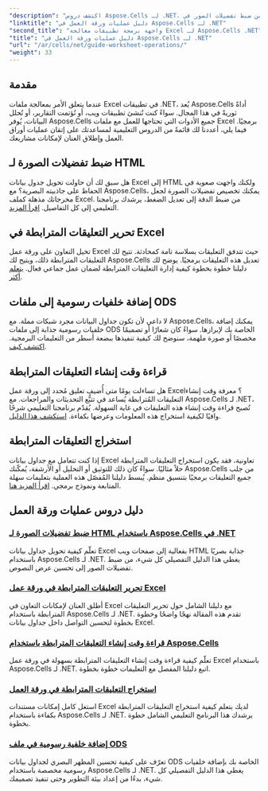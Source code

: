 ```yaml
---
"description": "اكتشف دروس Aspose.Cells لـ .NET، من ضبط تفضيلات الصور في HTML إلى إضافة خلفيات رسومية في ODS. تعلّم مع أدلة خطوة بخطوة."
"linktitle": "دليل عمليات ورقة العمل في Aspose.Cells لـ .NET"
"second_title": "واجهة برمجة تطبيقات معالجة Excel لـ Aspose.Cells .NET"
"title": "دليل عمليات ورقة العمل في Aspose.Cells لـ .NET"
"url": "/ar/cells/net/guide-worksheet-operations/"
"weight": 33
---
```


## مقدمة

عندما يتعلق الأمر بمعالجة ملفات Excel في تطبيقات .NET، يُعد Aspose.Cells أداةً ثوريةً في هذا المجال. سواءً كنت تُنشئ تطبيقات ويب، أو تُؤتمت التقارير، أو تُحلل البيانات، يُوفر Aspose.Cells جميع الأدوات التي تحتاجها للعمل مع ملفات Excel برمجيًا. فيما يلي، أعددنا لك قائمةً من الدروس التعليمية لمساعدتك على إتقان عمليات أوراق العمل وإطلاق العنان لإمكانات مشاريعك.

## ضبط تفضيلات الصورة لـ HTML 
 
هل سبق لك أن حاولت تحويل جدول بيانات Excel إلى HTML ولكنك واجهت صعوبة في الحفاظ على جاذبيته البصرية؟ مع Aspose.Cells، يمكنك تخصيص تفضيلات الصورة لجعل مخرجاتك مذهلة كملف Excel. من ضبط الدقة إلى تعديل الضغط، يرشدك برنامجنا التعليمي إلى كل التفاصيل. [اقرأ المزيد](./setting-image-preferences/).

## تحرير التعليقات المترابطة في Excel 
 
تخيل التعاون على ورقة عمل Excel حيث تتدفق التعليقات بسلاسة تامة كمحادثة. تتيح لك التعليقات المترابطة ذلك، ويتيح لك Aspose.Cells تعديل هذه التعليقات برمجيًا. يوضح لك دليلنا خطوة بخطوة كيفية إدارة التعليقات المترابطة لضمان عمل جماعي فعال. [يتعلم أكثر](./editing-threaded-comments/).

## إضافة خلفيات رسومية إلى ملفات ODS
  
لا داعي لأن تكون جداول البيانات مجرد شبكات مملة. مع Aspose.Cells، يمكنك إضافة خلفيات رسومية جذابة إلى ملفات ODS الخاصة بك لإبرازها. سواءً كان شعارًا أو تصميمًا مخصصًا أو صورة ملهمة، سنوضح لك كيفية تنفيذها ببضعة أسطر من التعليمات البرمجية. [اكتشف كيف](./adding-graphic-background-in-ods-file/).

## قراءة وقت إنشاء التعليقات المترابطة  

هل تساءلت يومًا متى أُضيف تعليق مُحدد إلى ورقة عمل Excel؟ معرفة وقت إنشاء التعليقات المُترابطة يُساعد في تتبُّع التحديثات والمراجعات. مع Aspose.Cells لـ .NET، تُصبح قراءة وقت إنشاء هذه التعليقات في غاية السهولة. يُقدّم برنامجنا التعليمي شرحًا وافيًا لكيفية استخراج هذه المعلومات وعرضها بكفاءة. [استكشف هذا الدليل](./read-created-time-of-threaded-comment/).

## استخراج التعليقات المترابطة  

إذا كنت تتعامل مع جداول بيانات Excel تعاونية، فقد يكون استخراج التعليقات المترابطة حلاً مثاليًا. سواءً كان ذلك للتوثيق أو التحليل أو الأرشفة، يُمكّنك Aspose.Cells من جلب جميع التعليقات برمجيًا بتنسيق منظم. يُبسط دليلنا المُفصّل هذه العملية بتعليمات سهلة المتابعة ونموذج برمجي. [اقرأ المزيد هنا](./extract-threaded-comments/).

## دليل دروس عمليات ورقة العمل
### [ضبط تفضيلات الصورة لـ HTML باستخدام Aspose.Cells في .NET](./setting-image-preferences/)
تعلّم كيفية تحويل جداول بيانات Excel بفعالية إلى صفحات ويب HTML جذابة بصريًا باستخدام Aspose.Cells لـ .NET. يغطي هذا الدليل التفصيلي كل شيء، من ضبط تفضيلات الصور إلى تحسين عرض النصوص.
### [تحرير التعليقات المترابطة في ورقة عمل Excel](./editing-threaded-comments/)
أطلق العنان لإمكانات التعاون في Excel مع دليلنا الشامل حول تحرير التعليقات المترابطة باستخدام Aspose.Cells لـ .NET. تقدم هذه المقالة نهجًا واضحًا وخطوة بخطوة لتحسين التواصل داخل جداول بيانات Excel.
### [قراءة وقت إنشاء التعليقات المترابطة باستخدام Aspose.Cells](./read-created-time-of-threaded-comment/)
تعلّم كيفية قراءة وقت إنشاء التعليقات المترابطة بسهولة في ورقة عمل Excel باستخدام Aspose.Cells لـ .NET. اتبع دليلنا المفصل مع التعليمات خطوة بخطوة.
### [استخراج التعليقات المترابطة في ورقة العمل](./extract-threaded-comments/)
استغل كامل إمكانات مستندات Excel لديك بتعلم كيفية استخراج التعليقات المترابطة بكفاءة باستخدام Aspose.Cells لـ .NET. يرشدك هذا البرنامج التعليمي الشامل خطوة بخطوة.
### [إضافة خلفية رسومية في ملف ODS](./adding-graphic-background-in-ods-file/)
تعرّف على كيفية تحسين المظهر البصري لجداول بيانات ODS الخاصة بك بإضافة خلفيات رسومية مخصصة باستخدام Aspose.Cells لـ .NET. يغطي هذا الدليل التفصيلي كل شيء، بدءًا من إعداد بيئة التطوير وحتى تنفيذ تصميمك.